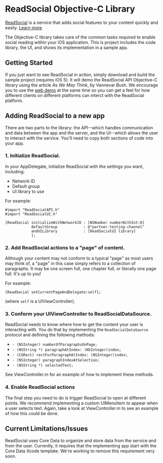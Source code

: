ReadSocial Objective-C Library
==============================

[ReadSocial](http://readsocial.net) is a service that adds social features to your content quickly and easily. [Learn more](https://www.readsocial.net/)

The Objective-C library takes care of the common tasks required to enable social reading within your iOS application. This is project includes the code library, the UI, and shows its implementation in a sample app.

Getting Started
---------------
If you just want to see ReadSocial in action, simply download and build the sample project (requires iOS 5). It will demo the ReadSocial API Objective-C library using the article *As We May Think*, by Vannevar Bush. We encourage you to use the [web demo](https://api.readsocial.net/vbush.html?rid=8) at the same time so you can get a feel for how different clients on different platforms can interct with the ReadSocial platform.

Adding ReadSocial to a new app
------------------------------
There are two parts to the library: the API--which handles communication and data between the app and the server, and the UI--which allows the user to interact with the service. You'll need to copy both sections of code into your app.

### 1. Initialize ReadSocial.
In your AppDelegate, initialize ReadSocial with the settings you want, including:

* Network ID
* Default group
* UI library to use

For example:

    #import "ReadSocialAPI.h"
    #import "ReadSocialUI.h"
    
    [ReadSocial initializeWithNetworkID : [NSNumber numberWithInt:8]
                defaultGroup            : @"partner-testing-channel" 
                andUILibrary            : [ReadSocialUI library]
                ];

### 2. Add ReadSocial actions to a "page" of content.
Although your content may not conform to a typical "page" as most users may think of, a "page" in this case simply refers to a collection of paragraphs. It may be one screen full, one chapter full, or literally one page full. It's up to you!

For example:

    [ReadSocial setCurrentPageAndDelegate:self];

(where `self` is a UIViewController).

### 3. Conform your UIViewController to ReadSocialDataSource.
ReadSocial needs to know where how to get the content your user is interacting with. You do that by implementing the `ReadSocialDataSource` protocol and defining the following methods:

* `- (NSInteger) numberOfParagraphsOnPage;`
* `- (NSString *) paragraphAtIndex: (NSInteger)index;`
* `- (CGRect) rectForParagraphAtIndex: (NSInteger)index;`
* `- (NSInteger) paragraphIndexAtSelection;`
* `- (NSString *) selectedText;`

See ViewController.m for an example of how to implement these methods.

### 4. Enable ReadSocial actions
The final step you need to do is trigger ReadSocial to open at different points. We recommend implementing a custom UIMenuItem to appear when a user selects text. Again, take a look at ViewController.m to see an example of how this could be done.

Current Limitations/Issues
-----------
ReadSocial uses Core Data to organize and store data from the service and from the user. Currently, it requires that the implementing app start with the Core Data Xcode template. We're working to remove this requirement very soon.